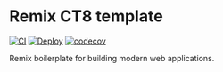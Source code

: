 # Remix CT8 template

[![CI](https://github.com/pawelblaszczyk5/remix-ct8-template/actions/workflows/CI.yml/badge.svg)](https://github.com/pawelblaszczyk5/remix-ct8-template/actions/workflows/CI.yml) [![Deploy](https://github.com/pawelblaszczyk5/remix-ct8-template/actions/workflows/Deploy.yml/badge.svg)](https://github.com/pawelblaszczyk5/remix-ct8-template/actions/workflows/Deploy.yml) [![codecov](https://codecov.io/gh/pawelblaszczyk5/remix-ct8-template/branch/main/graph/badge.svg?token=KC5URG3TMY)](https://codecov.io/gh/pawelblaszczyk5/remix-ct8-template)

Remix boilerplate for building modern web applications.
